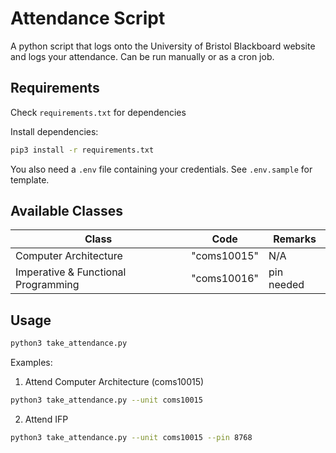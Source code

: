 # Attendance Script

A python script that logs onto the University of Bristol Blackboard website and logs your attendance. Can be run manually or as a cron job.

## Requirements

Check `requirements.txt` for dependencies

Install dependencies:

```sh
pip3 install -r requirements.txt
```

You also need a `.env` file containing your credentials. See `.env.sample` for template.

## Available Classes

| Class                               | Code          | Remarks    |
| ----------------------------------- | ------------- | ---------- |
| Computer Architecture               | "coms10015"   | N/A        |
| Imperative & Functional Programming | "coms10016"   | pin needed |


## Usage

```sh
python3 take_attendance.py 
```

Examples:

1. Attend Computer Architecture (coms10015)

```sh
python3 take_attendance.py --unit coms10015
```

2. Attend IFP

```sh
python3 take_attendance.py --unit coms10015 --pin 8768
```